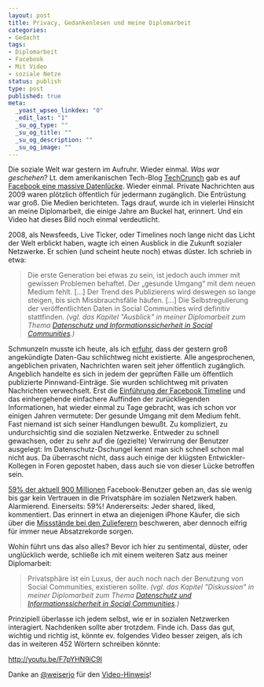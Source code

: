```yaml
--- 
layout: post
title: Privacy, Gedankenlesen und meine Diplomarbeit
categories: 
- Gedacht
tags: 
- Diplomarbeit
- Facebook
- Mit Video
- soziale Netze
status: publish
type: post
published: true
meta: 
  _yoast_wpseo_linkdex: "0"
  _edit_last: "1"
  _su_og_type: ""
  _su_og_title: ""
  _su_og_description: ""
  _su_og_image: ""
---
```

Die soziale Welt war gestern im Aufruhr. Wieder einmal. <em>Was war geschehen</em>? Lt. dem amerikanischen Tech-Blog <a href="http://techcrunch.com/">TechCrunch</a> gab es auf <a href="http://techcrunch.com/2012/09/24/reports-facebook-users-seeing-private-messages-pre-2009-showing-up-on-timelines-as-posted-by-friends/">Facebook eine massive Datenlücke</a>. Wieder einmal. Private Nachrichten aus 2009 waren plötzlich öffentlich für jedermann zugänglich. Die Entrüstung war groß. Die Medien berichteten. Tags drauf, wurde ich in vielerlei Hinsicht an meine Diplomarbeit, die einige Jahre am Buckel hat, erinnert. Und ein Video hat dieses Bild noch einmal verdeutlicht.<!--more-->

2008, als Newsfeeds, Live Ticker, oder Timelines noch lange nicht das Licht der Welt erblickt haben, wagte ich einen Ausblick in die Zukunft sozialer Netzwerke. Er schien (und scheint heute noch) etwas düster. Ich schrieb in etwa:
<blockquote>Die erste Generation bei etwas zu sein, ist jedoch auch immer mit gewissen Problemen behaftet. Der „gesunde Umgang“ mit dem neuen Medium fehlt. [...] Der Trend des Publizierens wird deswegen so lange steigen, bis sich Missbrauchsfälle häufen. [...] Die Selbstregulierung der veröffentlichten Daten in Social Communities wird definitiv stattfinden. <em>(vgl. das Kapitel "Ausblick" in meiner Diplomarbeit zum Thema <a href="http://johannes.nagl.name/publications/2008/DatenschutzInformationssicherheitSocialCommunities.pdf">Datenschutz und Informationssicherheit in Social Communities</a>.)</em></blockquote>
Schmunzeln musste ich heute, als ich <a href="http://pandodaily.com/2012/09/24/how-facebook-got-pummeled-over-a-fake-privacy-scandal/">erfuhr</a>, dass der gestern groß angekündigte Daten-Gau schlichtweg nicht existierte. Alle angesprochenen, angeblichen privaten, Nachrichten waren seit jeher öffentlich zugänglich. Angeblich handelte es sich in jedem der geprüften Fälle um öffentlich publizierte Pinnwand-Einträge. Sie wurden schlichtweg mit privaten Nachrichten verwechselt. Erst die <a href="http://die.socialisten.at/2011/09/nachlese-zur-facebook-f8-timeline-open-graph/">Einführung der Facebook Timeline</a> und das einhergehende einfachere Auffinden der zurückliegenden Informationen, hat wieder einmal zu Tage gebracht, was ich schon vor einigen Jahren vermutete: Der gesunde Umgang mit dem Medium fehlt. Fast niemand ist sich seiner Handlungen bewußt. Zu kompliziert, zu undurchsichtig sind die sozialen Netzwerke. Entweder zu schnell gewachsen, oder zu sehr auf die (gezielte) Verwirrung der Benutzer ausgelegt: Im Datenschutz-Dschungel kennt man sich schnell schon mal nicht aus. Da überrascht nicht, dass auch einige der klügsten Entwickler-Kollegen in Foren gepostet haben, dass auch sie von dieser Lücke betroffen sein.

<a href="http://pandodaily.com/2012/09/24/how-facebook-got-pummeled-over-a-fake-privacy-scandal/">59% der aktuell 900 Millionen</a> Facebook-Benutzer geben an, das sie wenig bis gar kein Vertrauen in die Privatsphäre im sozialen Netzwerk haben. Alarmierend. Einerseits: 59%! Andererseits: Jeder shared, liked, kommentiert. Das erinnert in etwa an diejenigen iPhone Käufer, die sich über die <a href="http://www.sueddeutsche.de/wirtschaft/massenschlaegerei-bei-foxconn-apples-party-ist-geplatzt-1.1477776">Missstände bei den Zulieferern</a> beschweren, aber dennoch eifrig für immer neue Absatzrekorde sorgen.

Wohin führt uns das also alles? Bevor ich hier zu sentimental, düster, oder unglücklich werde, schließe ich mit einem weiteren Satz aus meiner Diplomarbeit:
<blockquote>Privatsphäre ist ein Luxus, der auch noch nach der Benutzung von Social Communities, existieren sollte. <em>(vgl. das Kapitel "Diskussion" in meiner Diplomarbeit zum Thema <a href="http://johannes.nagl.name/publications/2008/DatenschutzInformationssicherheitSocialCommunities.pdf">Datenschutz und Informationssicherheit in Social Communities</a>.)</em></blockquote>
Prinzipiell überlasse ich jedem selbst, wie er in sozialen Netzwerken interagiert. Nachdenken sollte aber trotzdem. Finde ich. Dass das gut, wichtig und richtig ist, könnte ev. folgendes Video besser zeigen, als ich das in weiteren 452 Wörtern schreiben könnte:

http://youtu.be/F7pYHN9iC9I

Danke an <a href="https://twitter.com/weiserjo">@weiserjo</a> für den <a href="https://twitter.com/weiserjo/status/250656466200035328">Video-Hinweis</a>!
